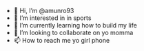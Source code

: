 - 👋 Hi, I’m @amunro93
- 👀 I’m interested in in sports 
- 🌱 I’m currently learning how to build my life
- 💞️ I’m looking to collaborate on yo momma
- 📫 How to reach me yo girl phone

<!---
amunro93/amunro93 is a ✨ special ✨ repository because its `README.md` (this file) appears on your GitHub profile.
You can click the Preview link to take a look at your changes.
--->
